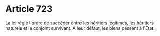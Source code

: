 # Article 723

La loi règle l'ordre de succéder entre les héritiers légitimes, les héritiers naturels et le conjoint survivant. A leur défaut, les biens passent à l'Etat.
